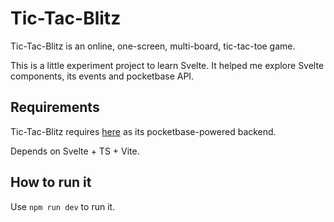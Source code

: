# Tic-Tac-Blitz

Tic-Tac-Blitz is an online, one-screen, multi-board, tic-tac-toe game.

This is a little experiment project to learn Svelte. It helped me explore Svelte components, its events and pocketbase API.

## Requirements

Tic-Tac-Blitz requires [here](https://github.com/jleija/tic-tac-blitz-pb) as its pocketbase-powered backend.

Depends on Svelte + TS + Vite.

## How to run it

Use `npm run dev` to run it.

